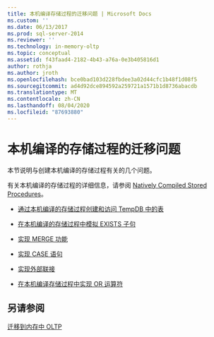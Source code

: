 ```yaml
---
title: 本机编译存储过程的迁移问题 | Microsoft Docs
ms.custom: ''
ms.date: 06/13/2017
ms.prod: sql-server-2014
ms.reviewer: ''
ms.technology: in-memory-oltp
ms.topic: conceptual
ms.assetid: f43faad4-2182-4b43-a76a-0e3b405816d1
author: rothja
ms.author: jroth
ms.openlocfilehash: bce0bad103d228fbdee3a02d44cfc1b48f1d08f5
ms.sourcegitcommit: ad4d92dce894592a259721a1571b1d8736abacdb
ms.translationtype: MT
ms.contentlocale: zh-CN
ms.lasthandoff: 08/04/2020
ms.locfileid: "87693880"
---
```

# <a name="migration-issues-for-natively-compiled-stored-procedures"></a>本机编译的存储过程的迁移问题
  本节说明与创建本机编译的存储过程有关的几个问题。  
  
 有关本机编译的存储过程的详细信息，请参阅 [Natively Compiled Stored Procedures](natively-compiled-stored-procedures.md)。  
  
-   [通过本机编译的存储过程创建和访问 TempDB 中的表](create-and-access-tables-in-tempdb-from-stored-procedures.md)  
  
-   [在本机编译的存储过程中模拟 EXISTS 子句](simulating-an-if-while-exists-statement-in-a-natively-compiled-module.md)  
  
-   [实现 MERGE 功能](implementing-merge-functionality-in-a-natively-compiled-stored-procedure.md)  
  
-   [实现 CASE 语句](implementing-a-case-expression-in-a-natively-compiled-stored-procedure.md)  
  
-   [实现外部联接](implementing-an-outer-join.md)  
  
-   [在本机编译存储过程中实现 OR 运算符](../../database-engine/implementing-the-or-operator-in-natively-compiled-stored-procedures.md)  
  
## <a name="see-also"></a>另请参阅  
 [迁移到内存中 OLTP](migrating-to-in-memory-oltp.md)  
  
  
